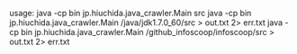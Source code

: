 usage:
java -cp bin jp.hiuchida.java_crawler.Main src
java -cp bin jp.hiuchida.java_crawler.Main /java/jdk1.7.0_60/src > out.txt 2> err.txt
java -cp bin jp.hiuchida.java_crawler.Main /github_infoscoop/infoscoop/src > out.txt 2> err.txt
